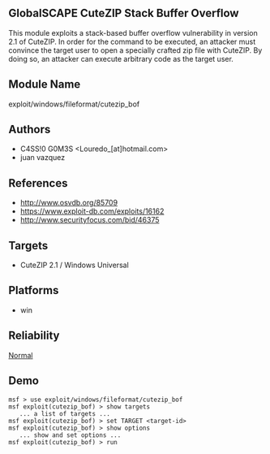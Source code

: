 ## GlobalSCAPE CuteZIP Stack Buffer Overflow

This module exploits a stack-based buffer overflow 
vulnerability in version 2.1 of CuteZIP. In order for the 
command to be executed, an attacker must convince the target 
user to open a specially crafted zip file with CuteZIP. By 
doing so, an attacker can execute arbitrary code as the 
target user.


## Module Name
exploit/windows/fileformat/cutezip_bof

## Authors
* C4SS!0 G0M3S <Louredo_[at]hotmail.com>
* juan vazquez


## References
* http://www.osvdb.org/85709
* https://www.exploit-db.com/exploits/16162
* http://www.securityfocus.com/bid/46375



## Targets
* CuteZIP 2.1 / Windows Universal


## Platforms
* win

## Reliability
[Normal](https://github.com/rapid7/metasploit-framework/wiki/Exploit-Ranking)

## Demo

```
msf > use exploit/windows/fileformat/cutezip_bof
msf exploit(cutezip_bof) > show targets
   ... a list of targets ...
msf exploit(cutezip_bof) > set TARGET <target-id>
msf exploit(cutezip_bof) > show options
   ... show and set options ...
msf exploit(cutezip_bof) > run
```
    
    